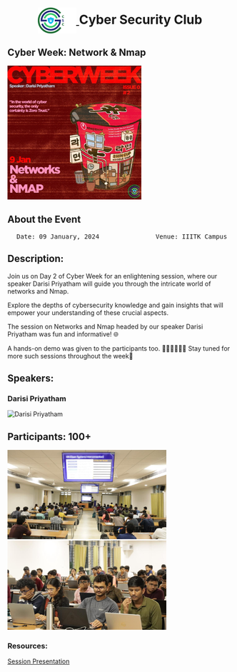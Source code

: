 <h1 align="center">
    <a href="https://github.com/CSYClubIIITK/ClubVault">
        <img src="https://raw.githubusercontent.com/CSYClubIIITK/ClubVault/main/Logo.png" valign="middle" height="58" alt="CSY logo" />
    </a>
    <span valign="middle">
        Cyber Security Club
    </span>
</h1>

<h2>Cyber Week: Network & Nmap</h2>
<section>
    <div class="container container1">
        <div class="content">
            <img class="banner" src="networks.jpeg" alt="Network and Nmap" style="height:300px;">
            <br>
            <h2>About the Event</h2>
            <p><pre><center> Date: 09 January, 2024               Venue: IIITK Campus</center></pre></p>
            <h2>Description:</h2>
            <p>Join us on Day 2 of Cyber Week for an enlightening session, where our speaker Darisi Priyatham will guide you through the intricate world of networks and Nmap. 

Explore the depths of cybersecurity knowledge and gain insights that will empower your understanding of these crucial aspects.

The session on Networks and Nmap headed by our speaker Darisi Priyatham was fun and informative! 🌐

A hands-on demo was given to the participants too. 👩🏼‍💻👨🏼‍💻
Stay tuned for more such sessions throughout the week🌟
</p>

 <h2>Speakers:</h2>
 <h3>Darisi Priyatham</h3>
    <img src="0Y4A1186.JPG" float="left" height="150" alt="Darisi Priyatham" />

<h2>Participants: 100+</h2>
    <img src="pic1.jpeg" float="left" height="200" alt="p1" />
    <img src="pic2.jpeg" float="left" height="200" alt="p2" />
    
### Resources:

[Session Presentation](https://docs.google.com/presentation/d/1tg6Ld1OKXBkM3pzKNaBvVRgw7qSOzxG7gACruoX4SBY/edit?usp=sharing)
